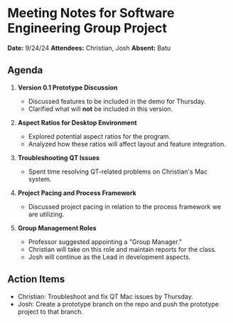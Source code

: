 # Meeting Notes for Software Engineering Group Project

**Date:** 9/24/24
**Attendees:** Christian, Josh
**Absent:** Batu

## Agenda

1. **Version 0.1 Prototype Discussion**
   - Discussed features to be included in the demo for Thursday.
   - Clarified what will **not** be included in this version.

2. **Aspect Ratios for Desktop Environment**
   - Explored potential aspect ratios for the program.
   - Analyzed how these ratios will affect layout and feature integration.

3. **Troubleshooting QT Issues**
   - Spent time resolving QT-related problems on Christian's Mac system.

4. **Project Pacing and Process Framework**
   - Discussed project pacing in relation to the process framework we are utilizing.

5. **Group Management Roles**
   - Professor suggested appointing a "Group Manager."
   - Christian will take on this role and maintain reports for the class.
   - Josh will continue as the Lead in development aspects.

## Action Items
- Christian: Troubleshoot and fix QT Mac issues by Thursday.
- Josh: Create a prototype branch on the repo and push the prototype project to that branch.